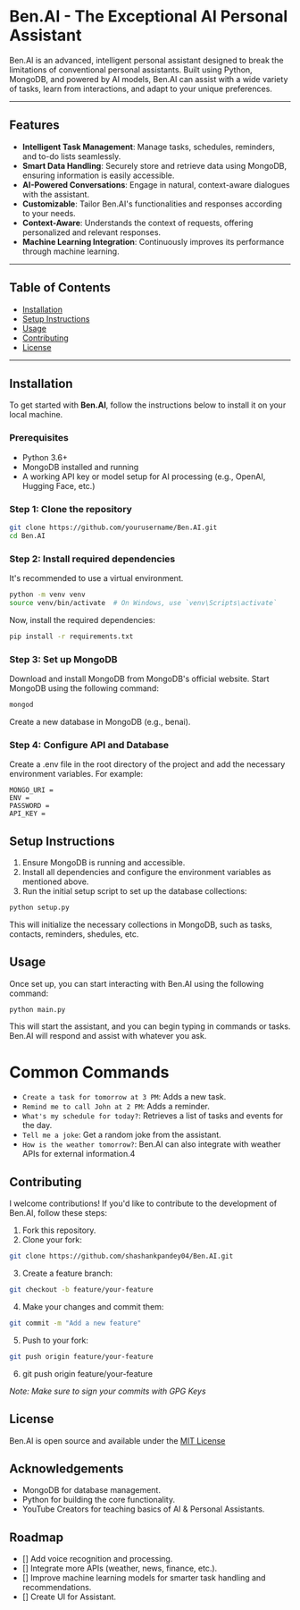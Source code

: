 # Ben.AI - The Exceptional AI Personal Assistant

Ben.AI is an advanced, intelligent personal assistant designed to break the limitations of conventional personal assistants. Built using Python, MongoDB, and powered by AI models, Ben.AI can assist with a wide variety of tasks, learn from interactions, and adapt to your unique preferences.

---

## Features

- **Intelligent Task Management**: Manage tasks, schedules, reminders, and to-do lists seamlessly.
- **Smart Data Handling**: Securely store and retrieve data using MongoDB, ensuring information is easily accessible.
- **AI-Powered Conversations**: Engage in natural, context-aware dialogues with the assistant.
- **Customizable**: Tailor Ben.AI's functionalities and responses according to your needs.
- **Context-Aware**: Understands the context of requests, offering personalized and relevant responses.
- **Machine Learning Integration**: Continuously improves its performance through machine learning.

---

## Table of Contents

- [Installation](#installation)
- [Setup Instructions](#setup-instructions)
- [Usage](#usage)
- [Contributing](#contributing)
- [License](#license)

---

## Installation

To get started with **Ben.AI**, follow the instructions below to install it on your local machine.

### Prerequisites

- Python 3.6+
- MongoDB installed and running
- A working API key or model setup for AI processing (e.g., OpenAI, Hugging Face, etc.)

### Step 1: Clone the repository

```bash
git clone https://github.com/yourusername/Ben.AI.git
cd Ben.AI
```

### Step 2: Install required dependencies
It's recommended to use a virtual environment.

```bash
python -m venv venv
source venv/bin/activate  # On Windows, use `venv\Scripts\activate`
```

Now, install the required dependencies:

```bash
pip install -r requirements.txt
```

### Step 3: Set up MongoDB

Download and install MongoDB from MongoDB's official website.
Start MongoDB using the following command:

```bash
mongod
```

Create a new database in MongoDB (e.g., benai).

### Step 4: Configure API and Database

Create a .env file in the root directory of the project and add the necessary environment variables. For example:

```env
MONGO_URI = 
ENV = 
PASSWORD = 
API_KEY =
```

## Setup Instructions

1. Ensure MongoDB is running and accessible.
2. Install all dependencies and configure the environment variables as mentioned above.
3. Run the initial setup script to set up the database collections:

```bash
python setup.py
```

This will initialize the necessary collections in MongoDB, such as tasks, contacts, reminders, shedules, etc.

## Usage

Once set up, you can start interacting with Ben.AI using the following command:

```bash
python main.py
```

This will start the assistant, and you can begin typing in commands or tasks. Ben.AI will respond and assist with whatever you ask.

# Common Commands

- `Create a task for tomorrow at 3 PM`: Adds a new task.
- `Remind me to call John at 2 PM`: Adds a reminder.
- `What's my schedule for today?`: Retrieves a list of tasks and events for the day.
- `Tell me a joke`: Get a random joke from the assistant.
- `How is the weather tomorrow?`: Ben.AI can also integrate with weather APIs for external information.4

## Contributing

I welcome contributions! If you'd like to contribute to the development of Ben.AI, follow these steps:

1. Fork this repository.
2. Clone your fork:
```bash
git clone https://github.com/shashankpandey04/Ben.AI.git
```
3. Create a feature branch:
```bash
git checkout -b feature/your-feature
```
4. Make your changes and commit them:
```bash
git commit -m "Add a new feature"
```
5. Push to your fork:
```bash
git push origin feature/your-feature
```
6. git push origin feature/your-feature

_Note: Make sure to sign your commits with GPG Keys_

## License

Ben.AI is open source and available under the [MIT License](https://opensource.org/license/mit)

## Acknowledgements

- MongoDB for database management.
- Python for building the core functionality.
- YouTube Creators for teaching basics of AI & Personal Assistants.

## Roadmap

- [] Add voice recognition and processing.
- [] Integrate more APIs (weather, news, finance, etc.).
- [] Improve machine learning models for smarter task handling and recommendations.
- [] Create UI for Assistant.


